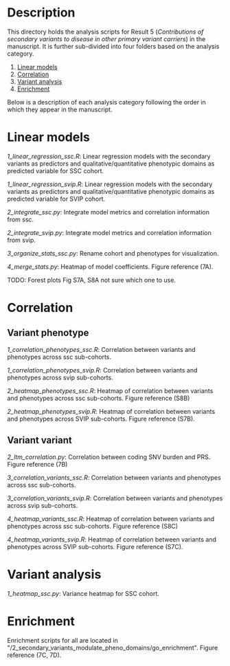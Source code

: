 # Description
This directory holds the analysis scripts for Result 5 (*Contributions of secondary variants to disease in other primary variant carriers*) in the manuscript. It is further sub-divided into four folders based on the analysis category. 

1. [Linear models](#linear-models)
2. [Correlation](#correlation)
3. [Variant analysis](#variant-analysis)
4. [Enrichment](#enrichment)

Below is a description of each analysis category following the order in which they appear in the manuscript.

# Linear models
*1_linear_regression_ssc.R*: Linear regression models with the secondary variants as predictors and qualitative/quantitative phenotypic domains as predicted variable for SSC cohort.

*1_linear_regression_svip.R*: Linear regression models with the secondary variants as predictors and qualitative/quantitative phenotypic domains as predicted variable for SVIP cohort.

*2_integrate_ssc.py*: Integrate model metrics and correlation information from ssc. 

*2_integrate_svip.py*: Integrate model metrics and correlation information from svip. 

*3_organize_stats_ssc.py*: Rename cohort and phenotypes for visualization. 

*4_merge_stats.py*: Heatmap of model coefficients. Figure reference (7A).

TODO: Forest plots Fig S7A, S8A not sure which one to use. 

# Correlation
## Variant phenotype
*1_correlation_phenotypes_ssc.R*: Correlation between variants and phenotypes across ssc sub-cohorts.

*1_correlation_phenotypes_svip.R*: Correlation between variants and phenotypes across svip sub-cohorts.

*2_heatmap_phenotypes_ssc.R*: Heatmap of correlation between variants and phenotypes across ssc sub-cohorts. Figure reference (S8B)

*2_heatmap_phenotypes_svip.R*: Heatmap of correlation between variants and phenotypes across SVIP sub-cohorts. Figure reference (S7B).

## Variant variant
*2_ltm_correlation.py*: Correlation between coding SNV burden and PRS. Figure reference (7B)

*3_correlation_variants_ssc.R*: Correlation between variants and phenotypes across ssc sub-cohorts.

*3_correlation_variants_svip.R*: Correlation between variants and phenotypes across svip sub-cohorts.

*4_heatmap_variants_ssc.R*: Heatmap of correlation between variants and phenotypes across ssc sub-cohorts. Figure reference (S8C)

*4_heatmap_variants_svip.R*: Heatmap of correlation between variants and phenotypes across SVIP sub-cohorts. Figure reference (S7C).

# Variant analysis
*1_heatmap_ssc.py*: Variance heatmap for SSC cohort.

# Enrichment
Enrichment scripts for all are located in "/2_secondary_variants_modulate_pheno_domains/go_enrichment". Figure reference (7C, 7D).
